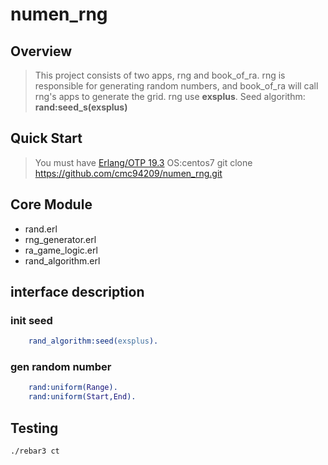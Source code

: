# numen_rng
  ## Overview

>This project consists of two apps, rng and book_of_ra. rng is responsible for generating random numbers, and book_of_ra will call rng's apps to
generate the grid.
rng use **exsplus**. Seed algorithm: **rand:seed_s(exsplus)**

## Quick Start
>You must have [Erlang/OTP 19.3](http://erlang.org/download.html)
OS:centos7
git clone https://github.com/cmc94209/numen_rng.git

## Core Module
- rand.erl
- rng_generator.erl
- ra_game_logic.erl
- rand_algorithm.erl

## interface description

### init seed
```erlang
    rand_algorithm:seed(exsplus).
```

### gen random number
```erlang
    rand:uniform(Range).
    rand:uniform(Start,End).
```



## Testing
    ./rebar3 ct